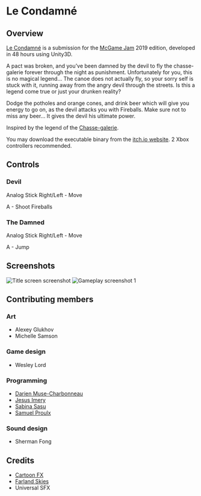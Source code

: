 # Le Condamné

## Overview
[Le Condamné](https://yisas.itch.io/la-condamne) is a submission for the [McGame Jam](http://mcgamejam.com/) 2019 edition, developed in 48 hours using Unity3D.

A pact was broken, and you’ve been damned by the devil to fly the chasse-galerie forever through the night as punishment. Unfortunately for you, this is no magical legend… The canoe does not actually fly, so your sorry self is stuck with it, running away from the angry devil through the streets. Is this a legend come true or just your drunken reality?

Dodge the potholes and orange cones, and drink beer which will give you energy to go on, as the devil attacks you with Fireballs. Make sure not to miss any beer… It gives the devil his ultimate power.

Inspired by the legend of the [Chasse-galerie](https://en.wikipedia.org/wiki/Chasse-galerie).

You may download the executable binary from the [itch.io website](https://yisas.itch.io/la-condamne). 2 Xbox controllers recommended.

## Controls

### Devil

Analog Stick Right/Left - Move

A - Shoot Fireballs

### The Damned

Analog Stick Right/Left - Move

A - Jump

## Screenshots
![Title screen screenshot](https://i.imgur.com/hNflHiL.png)
![Gameplay screenshot 1](https://i.imgur.com/I6Nbbvk.png)

## Contributing members

### Art
- Alexey Glukhov
- Michelle Samson

### Game design
- Wesley Lord

### Programming
- [Darien Muse-Charbonneau](https://github.com/DarienMC)
- [Jesus Imery](https://github.com/Yisas)
- [Sabina Sasu](https://github.com/Sabina.Sasu)
- [Samuel Proulx](https://github.com/proulxsamuel)

### Sound design
- Sherman Fong

## Credits
- [Cartoon FX](https://assetstore.unity.com/packages/vfx/particles/cartoon-fx-pack-4010)
- [Farland Skies](https://assetstore.unity.com/packages/2d/textures-materials/sky/farland-skies-cl...)
- Universal SFX
